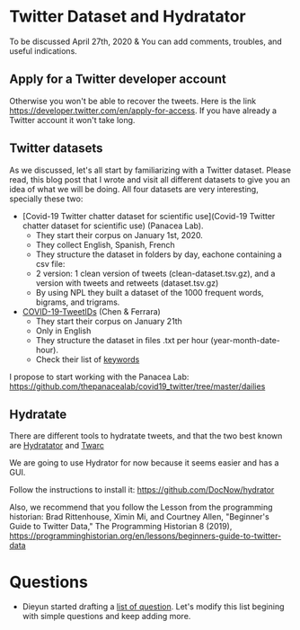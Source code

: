 # Twitter Dataset and Hydratator

To be discussed April 27th, 2020 & You can add comments, troubles, and useful indications.

## Apply for a Twitter developer account

Otherwise you won't be able to recover the tweets. Here is the link <https://developer.twitter.com/en/apply-for-access>. If you have already a Twitter account it won't take long.

## Twitter datasets 

As we discussed, let's all start by familiarizing with a Twitter dataset. Please read, this blog post that I wrote and visit all different datasets to give you an idea of what we will be doing. All four datasets are very interesting, specially these two: 

* [Covid-19 Twitter chatter dataset for scientific use](Covid-19 Twitter chatter dataset for scientific use) (Panacea Lab).
   * They start their corpus on January 1st, 2020. 
   * They collect English, Spanish, French
   * They structure the dataset in folders by day, eachone containing a csv file: 
    - 2 version: 1 clean version of tweets (clean-dataset.tsv.gz), and a version with tweets and retweets (dataset.tsv.gz)
    - By using NPL they built a dataset of the 1000 frequent words, bigrams, and trigrams.
* [COVID-19-TweetIDs](https://github.com/echen102/COVID-19-TweetIDs) (Chen & Ferrara)
  * They start their corpus on January 21th
  * Only in English
  * They structure the dataset in files .txt per hour (year-month-date-hour). 
  * Check their list of [keywords](https://github.com/echen102/COVID-19-TweetIDs/blob/master/keywords.txt)

I propose to start working with the Panacea Lab: <https://github.com/thepanacealab/covid19_twitter/tree/master/dailies> 

## Hydratate 

There are different tools to hydratate tweets, and that the two best known are [Hydratator](https://github.com/DocNow/hydrator) and [Twarc](https://github.com/DocNow/twarc)

We are going to use Hydrator for now because it seems easier and has a GUI. 

Follow the instructions to install it: https://github.com/DocNow/hydrator 

Also, we recommend that you follow the Lesson from the programming historian: Brad Rittenhouse, Ximin Mi, and Courtney Allen, "Beginner's Guide to Twitter Data," The Programming Historian 8 (2019), <https://programminghistorian.org/en/lessons/beginners-guide-to-twitter-data> 

# Questions
- Dieyun started drafting a [list of question](https://github.com/dh-miami/narratives_covid19/blob/master/twitter-corpus/questions.md). Let's modify this list begining with simple questions and keep adding more. 


